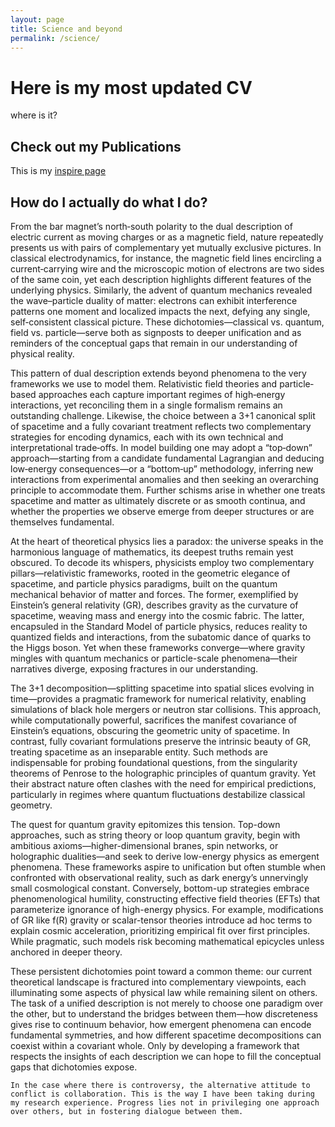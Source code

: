 ```yaml
---
layout: page
title: Science and beyond
permalink: /science/
---
```


# Here is my most updated CV

where is it?

## Check out my Publications
This is my [inspire page](https://inspirehep.net/authors/2057967) 
## How do I actually do what I do?
From the bar magnet’s north‐south polarity to the dual description of electric current as moving charges or as a magnetic field, nature repeatedly presents us with pairs of complementary yet mutually exclusive pictures. In classical electrodynamics, for instance, the magnetic field lines encircling a current‐carrying wire and the microscopic motion of electrons are two sides of the same coin, yet each description highlights different features of the underlying physics. Similarly, the advent of quantum mechanics revealed the wave–particle duality of matter: electrons can exhibit interference patterns one moment and localized impacts the next, defying any single, self‐consistent classical picture. These dichotomies—classical vs. quantum, field vs. particle—serve both as signposts to deeper unification and as reminders of the conceptual gaps that remain in our understanding of physical reality.

This pattern of dual description extends beyond phenomena to the very frameworks we use to model them. Relativistic field theories and particle‐based approaches each capture important regimes of high‐energy interactions, yet reconciling them in a single formalism remains an outstanding challenge. Likewise, the choice between a 3+1 canonical split of spacetime and a fully covariant treatment reflects two complementary strategies for encoding dynamics, each with its own technical and interpretational trade‐offs. In model building one may adopt a “top‐down” approach—starting from a candidate fundamental Lagrangian and deducing low‐energy consequences—or a “bottom‐up” methodology, inferring new interactions from experimental anomalies and then seeking an overarching principle to accommodate them. Further schisms arise in whether one treats spacetime and matter as ultimately discrete or as smooth continua, and whether the properties we observe emerge from deeper structures or are themselves fundamental.

At the heart of theoretical physics lies a paradox: the universe speaks in the harmonious language of mathematics, its deepest truths remain yest obscured. To decode its whispers, physicists employ two complementary pillars—relativistic frameworks, rooted in the geometric elegance of spacetime, and particle physics paradigms, built on the quantum mechanical behavior of matter and forces. The former, exemplified by Einstein’s general relativity (GR), describes gravity as the curvature of spacetime, weaving mass and energy into the cosmic fabric. The latter, encapsuled in the Standard Model of particle physics, reduces reality to quantized fields and interactions, from the subatomic dance of quarks to the Higgs boson. Yet when these frameworks converge—where gravity mingles with quantum mechanics or particle-scale phenomena—their narratives diverge, exposing fractures in our understanding.

The 3+1 decomposition—splitting spacetime into spatial slices evolving in time—provides a pragmatic framework for numerical relativity, enabling simulations of black hole mergers or neutron star collisions. This approach, while computationally powerful, sacrifices the manifest covariance of Einstein’s equations, obscuring the geometric unity of spacetime. In contrast, fully covariant formulations preserve the intrinsic beauty of GR, treating spacetime as an inseparable entity. Such methods are indispensable for probing foundational questions, from the singularity theorems of Penrose to the holographic principles of quantum gravity. Yet their abstract nature often clashes with the need for empirical predictions, particularly in regimes where quantum fluctuations destabilize classical geometry.

The quest for quantum gravity epitomizes this tension. Top-down approaches, such as string theory or loop quantum gravity, begin with ambitious axioms—higher-dimensional branes, spin networks, or holographic dualities—and seek to derive low-energy physics as emergent phenomena. These frameworks aspire to unification but often stumble when confronted with observational reality, such as dark energy’s unnervingly small cosmological constant. Conversely, bottom-up strategies embrace phenomenological humility, constructing effective field theories (EFTs) that parameterize ignorance of high-energy physics. For example, modifications of GR like f(R) gravity or scalar-tensor theories introduce ad hoc terms to explain cosmic acceleration, prioritizing empirical fit over first principles. While pragmatic, such models risk becoming mathematical epicycles unless anchored in deeper theory.

These persistent dichotomies point toward a common theme: our current theoretical landscape is fractured into complementary viewpoints, each illuminating some aspects of physical law while remaining silent on others. The task of a unified description is not merely to choose one paradigm over the other, but to understand the bridges between them—how discreteness gives rise to continuum behavior, how emergent phenomena can encode fundamental symmetries, and how different spacetime decompositions can coexist within a covariant whole. Only by developing a framework that respects the insights of each description we can hope to fill the conceptual gaps that dichotomies expose.


`In the case where there is controversy, the alternative attitude to conflict is collaboration. This is the way I have been taking during my research experience. Progress lies not in privileging one approach over others, but in fostering dialogue between them.`

